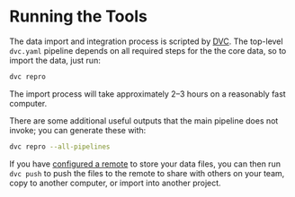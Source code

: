 # Running the Tools

The data import and integration process is scripted by [DVC](https://dvc.org).  The top-level
`dvc.yaml` pipeline depends on all required steps for the the core data, so to import the data,
just run:

```sh
dvc repro
```

The import process will take approximately 2–3 hours on a reasonably fast computer.

There are some additional useful outputs that the main pipeline does not invoke; you can generate
these with:

```sh
dvc repro --all-pipelines
```

If you have [configured a remote](./remote.md) to store your data files, you can
then run `dvc push` to push the files to the remote to share with others on your
team, copy to another computer, or import into another project.
